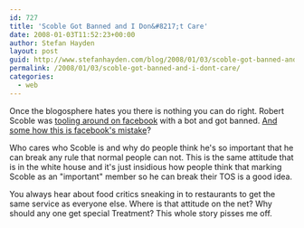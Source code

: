 ```yaml
---
id: 727
title: 'Scoble Got Banned and I Don&#8217;t Care'
date: 2008-01-03T11:52:23+00:00
author: Stefan Hayden
layout: post
guid: http://www.stefanhayden.com/blog/2008/01/03/scoble-got-banned-and-i-dont-care/
permalink: /2008/01/03/scoble-got-banned-and-i-dont-care/
categories:
  - web
---
```

Once the blogosphere hates you there is nothing you can do right. Robert Scoble was <a href="http://scobleizer.com/2008/01/03/ive-been-kicked-off-of-facebook/">tooling around on facebook</a> with a bot and got banned. <a href="http://www.markevanstech.com/">And some how this is facebook's mistake</a>?

Who cares who Scoble is and why do people think he's so important that he can break any rule that normal people can not. This is the same attitude that is in the white house and it's just insidious how people think that marking Scoble as an "important" member so he can break their TOS is a good idea.

You always hear about food critics sneaking in to restaurants to get the same service as everyone else. Where is that attitude on the net? Why should any one get special Treatment? This whole story pisses me off.